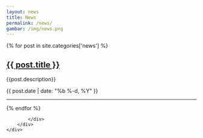 ```yaml
---
layout: news
title: News
permalink: /news/
gambar: /img/news.png
---
```

<section>
	<div class="container">
		<div class="row">
			<div class=" col-xs-10 col-xs-offset-1 col-lg-8 col-lg-offset-2  post-list">
				{% for post in site.categories['news'] %}
							<a class="post-link" href="{{ post.url | prepend: site.baseurl }}"><h2>{{ post.title }}</h2></a>
								<p>
									{{post.description}}
								</p>
								<span class="post-meta">{{ post.date | date: "%b %-d, %Y" }}</span>
						<hr>
				{% endfor %}

			</div>
		</div>
	</div>
</section>
